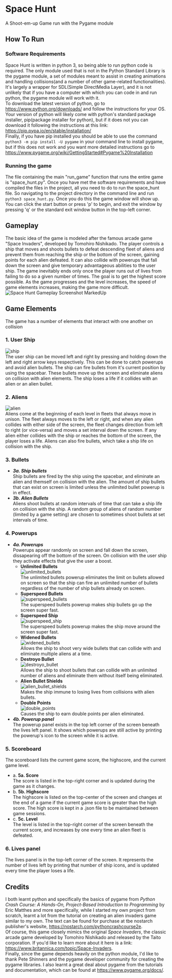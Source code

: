 # Space Hunt
A Shoot-em-up Game run with the Pygame module


## How To Run
### Software Requirements
Space Hunt is written in python 3, so being able to run python code is required. The only module used that is not in the Python Standard Library is the pygame module, a set of modules meant to assist in creating animations and handling collisions(and a number of other game-related functionalities). It's largely a wrapper for SDL(Simple DirectMedia Layer), and it is not unlikely that if you have a computer with which you can code in and run python, the pygame module will work with it.    
To download the latest version of python, go to https://www.python.org/downloads/ and follow the instructions for your OS.  
Your version of python will likely come with python's standard package installer, pip(package installer for python), but if it does not you can download it following the instructions at this link: https://pip.pypa.io/en/stable/installation/    
Finally, if you have pip installed you should be able to use the command
`python3 -m pip install -U pygame`
in your command line to install pygame, but if this does not work and you want more detailed instructions go to https://www.pygame.org/wiki/GettingStarted#Pygame%20Installation
### Running the game
The file containing the main "run_game" function that runs the entire game is "space_hunt.py". Once you have met the software requirements and have compiled the files in the project, all you need to do to run the space_hunt file. So navigating to the project directory in the command line and run `python3 space_hunt.py`. Once you do this the game window will show up. You can click the start button or press 'p' to begin, and exit the window by pressing 'q' or the standard exit window button in the top-left corner.

## Gameplay
The basic idea of the game is modeled after the famous arcade game "Space Invaders", developed by Tomohiro Nishikado. The player controls a ship that moves and shoots bullets to defeat descending fleet of aliens and prevent them from reaching the ship or the bottom of the screen, gaining points for each alien defeated. It can also collide with powerups that fall down the screen and give temporary advantageous abilities to the user ship. The game inevitably ends only once the player runs out of lives from failing to do so a given number of times. The goal is to get the highest score possible. As the game progresses and the level increases, the speed of game elements increases, making the game more difficult.
![Space Hunt Gameplay Screenshot MarkedUp](https://user-images.githubusercontent.com/54511402/167519382-28087212-6dd0-45ca-b90f-3a07256bce16.png)  


## Game Elements
The game has a number of elements that interact with one another on collision

### 1. User Ship
![ship](https://user-images.githubusercontent.com/54511402/167516018-eea1c70b-c6c8-4bf8-b4b3-03d34f97e297.png)  
The user ship can be moved left and right by pressing and holding down the left and right arrow keys respectively. This can be done to catch powerups and avoid alien bullets. The ship can fire bullets from it's current position by using the spacebar. These bullets move up the screen and eliminate aliens on collision with alien elements. The ship loses a life if it collides with an alien or an alien bullet.

### 2. Aliens
![alien](https://user-images.githubusercontent.com/54511402/167516065-8509ab59-777a-4801-8a5b-4939eb9c5e08.png)  
Aliens come at the beginning of each level in fleets that always move in unison. The fleet always moves to the left or right, and when any alien collides with either side of the screen, the fleet changes direction from left to right (or vice-versa) and moves a set interval down the screen. If any alien either collides with the ship or reaches the bottom of the screen, the player loses a life. Aliens can also fire bullets, which take a ship life on collision with the ship.

### 3. Bullets
- ***3a. Ship bullets***  
  Ship bullets are fired by the ship using the spacebar, and eliminate an alien and themself on collision with the alien. The amount of ship bullets that can exist on screen is limited unless the unlimited bullet powerup is in effect.  
- ***3b. Alien Bullets***  
  Aliens shoot bullets at random intervals of time that can take a ship life on collision with the ship. A random group of aliens of random number (limited by a game setting) are chosen to sometimes shoot bullets at set intervals of time.
  
### 4. Powerups
- ***4a. Powerups***  
  Powerups appear randomly on screen and fall down the screen, dissapearing off the bottom of the screen. On collision with the user ship they activate effects that give the user a boost.  
    - **Unlimited Bullets**  
    ![unlimited_bullets](https://user-images.githubusercontent.com/54511402/167512895-fa18fae5-5da8-4f3e-b8ad-d2bea9e3d263.png)  
    The unlimited bullets powerup eliminates the limit on bullets allowed on screen so that the ship can fire an unlimited number of bullets regardless of the number of ship bullets already on screen.  
    - **Superspeed Bullets**  
    ![superspeed_bullets](https://user-images.githubusercontent.com/54511402/167512893-e494a305-a857-4aa5-a468-915f1de34978.png)  
    The superspeed bullets powerup makes ship bullets go up the screen super fast.  
    - **Superspeed Ship**  
    ![superspeed_ship](https://user-images.githubusercontent.com/54511402/167512894-c4f8360c-4a24-4a68-a265-4304ef7dd30d.png)  
    The superspeed bullets powerup makes the ship move around the screen super fast.  
    - **Widened Bullets**  
    ![widened_bullets](https://user-images.githubusercontent.com/54511402/167512896-b2e7008f-c748-4702-8e4c-a142982d84fd.png)  
    Allows the ship to shoot very wide bullets that can collide with and eliminate multiple aliens at a time.  
    - **Destroyo Bullet**  
    ![destroyo_bullet](https://user-images.githubusercontent.com/54511402/167515770-549b1083-1f60-4601-8823-99b48baf45dd.png)  
    Allows the ship to shoot bullets that can collide with an unlimited number of aliens and eliminate them without itself being eliminated.  
    - **Alien Bullet Shields**  
    ![alien_bullet_shields](https://user-images.githubusercontent.com/54511402/167512889-6b70548d-652a-412c-829d-9d98d5ac6d01.png)  
    Makes the ship immune to losing lives from collisions with alien bullets.  
    - **Double Points**  
    ![double_points](https://user-images.githubusercontent.com/54511402/167512892-b032a0b4-edd3-4ab2-9310-2fcb76ee6a67.png)  
    Causes the ship to earn double points per alien eliminated.  
- ***4b. Powerup panel***  
  The powerup panel exists in the top left corner of the screen beneath the lives left panel. It shows which powerups are still active by printing the powerup's icon to the screen while it is active.

### 5. Scoreboard
The scoreboard lists the current game score, the highscore, and the current game level.
  - a. **5a. Score**  
  The score is listed in the top-right corner and is updated during the game as it changes.
  - b. **5b. Highscore**  
  The highscore is listed on the top-center of the screen and changes at the end of a game if the current game score is greater than the high score. The high score is kept in a .json file to be maintained between game sessions.
  - c. **5c. Level**  
  The level is listed in the top-right corner of the screen beneath the current score, and increases by one every time an alien fleet is defeated.

### 6. Lives panel
The lives panel is in the top-left corner of the screen. It represents the number of lives left by printing that number of ship icons, and is updated every time the player loses a life.


## Credits
I both learnt python and specifically the basics of pygame from *Python Crash Course: A Hands-On, Project-Based Introduction to Programming* by Eric Matthes and more specifically, while I started my own project from scratch, learnt a lot from the tutorial on creating an alien invaders game similar to my own. The text can be found for purchase at tbe nostarch publisher's website, https://nostarch.com/pythoncrashcourse2e.  
Of course, this game closely mimics the original *Space Invaders*, the classic arcade game developed by Tomohiro Nishikado and released by the Taito corporation. If you'd like to learn more about it here is a link: https://www.britannica.com/topic/Space-Invaders.  
Finally, since the game depends heavily on the python module, I'd like to thank Pete Shinners and the pygame developer community for creating the pygame libraries. I also learnt a great deal about pygame from the tutorials and documentation, which can be found at https://www.pygame.org/docs/.


